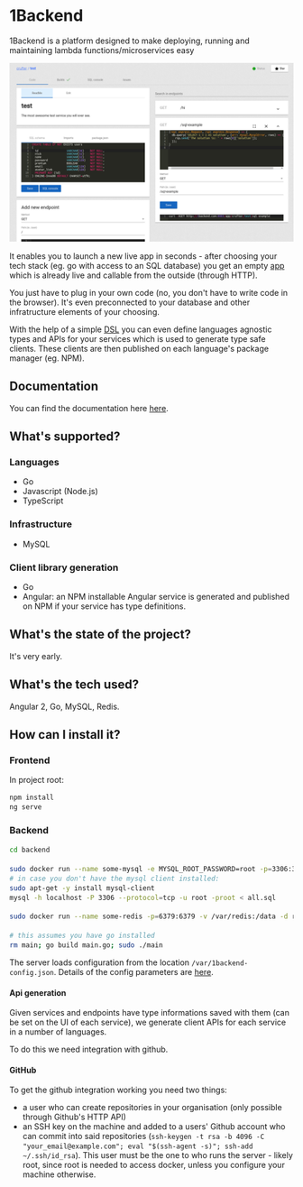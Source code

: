 # 1Backend

1Backend is a platform designed to make deploying, running and maintaining lambda functions/microservices easy

![1backend service screenshot](https://raw.githubusercontent.com/1backend/1backend/master/1b.png)

It enables you to launch a new live app in seconds - after choosing your tech stack (eg. go with access to an SQL database) you get an empty [app](docs/services.md) which is already live and callable from the outside (through HTTP).

You just have to plug in your own code (no, you don't have to write code in the browser). It's even preconnected to your database and other infratructure elements of your choosing.

With the help of a simple [DSL](docs/types.md) you can even define languages agnostic types and APIs for your services which is used to generate type safe clients. These clients are then published on each language's package manager (eg. NPM).

## Documentation

You can find the documentation here [here](docs).

## What's supported?

### Languages

* Go
* Javascript (Node.js)
* TypeScript

### Infrastructure

* MySQL

### Client library generation

* Go
* Angular: an NPM installable Angular service is generated and published on NPM
  if your service has type definitions.

## What's the state of the project?

It's very early.

## What's the tech used?

Angular 2, Go, MySQL, Redis.

## How can I install it?

### Frontend

In project root:

```sh
npm install
ng serve
```

### Backend

```sh
cd backend

sudo docker run --name some-mysql -e MYSQL_ROOT_PASSWORD=root -p=3306:3306 -d mysql
# in case you don't have the mysql client installed:
sudo apt-get -y install mysql-client
mysql -h localhost -P 3306 --protocol=tcp -u root -proot < all.sql

sudo docker run --name some-redis -p=6379:6379 -v /var/redis:/data -d redis redis-server --appendonly yes

# this assumes you have go installed
rm main; go build main.go; sudo ./main
```

The server loads configuration from the location `/var/1backend-config.json`.
Details of the config parameters are
[here](https://github.com/1backend/1backend/blob/master/backend/config/config.go).

#### Api generation

Given services and endpoints have type informations saved with them (can be set
on the UI of each service), we generate client APIs for each service in a number
of languages.

To do this we need integration with github.

#### GitHub

To get the github integration working you need two things:

* a user who can create repositories in your organisation (only possible through
  Github's HTTP API)
* an SSH key on the machine and added to a users' Github account who can commit
  into said repositories (`ssh-keygen -t rsa -b 4096 -C "your_email@example.com"; eval "$(ssh-agent -s)"; ssh-add ~/.ssh/id_rsa`).
  This user must be the one to who runs the server - likely root, since root is
  needed to access docker, unless you configure your machine otherwise.
